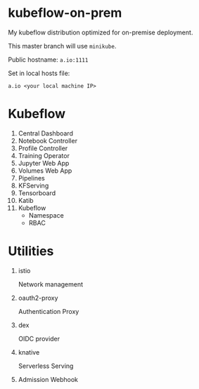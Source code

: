 # kubeflow-on-prem
My kubeflow distribution optimized for on-premise deployment.

This master branch will use `minikube`.

Public hostname: `a.io:1111`

Set in local hosts file:
```
a.io <your local machine IP>
```

# Kubeflow
1. Central Dashboard
2. Notebook Controller
3. Profile Controller
4. Training Operator
5. Jupyter Web App
6. Volumes Web App
7. Pipelines
8. KFServing
9. Tensorboard
10. Katib
11. Kubeflow
    - Namespace
    - RBAC


# Utilities
1. istio
   
    Network management

2. oauth2-proxy
    
    Authentication Proxy

3. dex
    
    OIDC provider

4. knative
    
    Serverless Serving

5. Admission Webhook
